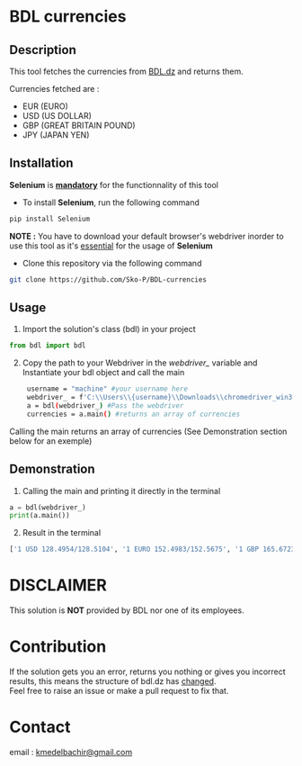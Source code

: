 # BDL currencies

## Description
This tool fetches the currencies from <ins>BDL.dz</ins> and returns them.

Currencies fetched are : 

* EUR (EURO)
* USD (US DOLLAR)
* GBP (GREAT BRITAIN POUND)
* JPY (JAPAN YEN)

## Installation
**Selenium** is <ins>**mandatory**</ins> for the functionnality of this tool  

* To install **Selenium**, run the following command

```bash
pip install Selenium
``` 

**NOTE :** You have to download your default browser's webdriver inorder to use this tool as it's <ins>essential</ins> for the usage of **Selenium**  


* Clone this repository via the following command
```bash
git clone https://github.com/Sko-P/BDL-currencies
```

## Usage
1. Import the solution's class (bdl) in your project

```python
from bdl import bdl
```
2. Copy the path to your Webdriver in the *webdriver_* variable and  Instantiate your bdl object and call the main
   ```bash
    username = "machine" #your username here
    webdriver_ = f'C:\\Users\\{username}\\Downloads\\chromedriver_win32\\chromedriver'.format(username) 
    a = bdl(webdriver_) #Pass the webdriver
    currencies = a.main() #returns an array of currencies
   ```
Calling the main returns an array of currencies (See Demonstration section below for an exemple)

## Demonstration

1. Calling the main and printing it directly in the terminal

```python
a = bdl(webdriver_)
print(a.main())
```
2. Result in the terminal 
```bash
['1 USD 128.4954/128.5104', '1 EURO 152.4983/152.5675', '1 GBP 165.6723/165.7343', '100 JPY 122.0975/122.1582']
```

# DISCLAIMER
This solution is **NOT** provided by BDL nor one of its employees.

# Contribution
If the solution gets you an error, returns you nothing or gives you  incorrect results, this means the structure of bdl.dz has <ins>changed</ins>.  
Feel free to raise an issue or make a pull request to fix that.
# Contact
email : kmedelbachir@gmail.com